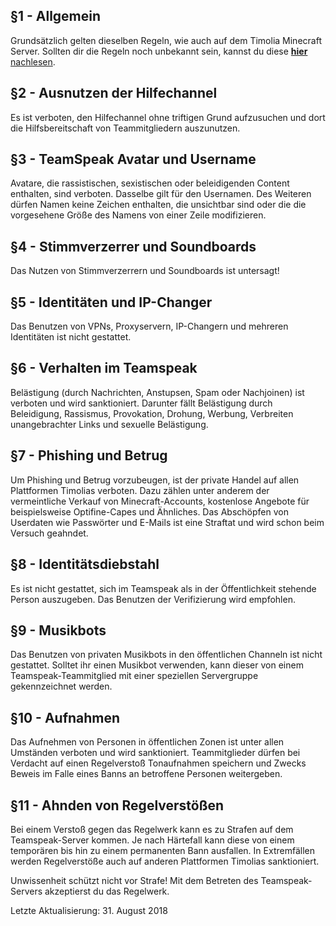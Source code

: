 ## §1 - Allgemein
Grundsätzlich gelten dieselben Regeln, wie auch auf dem Timolia Minecraft Server. Sollten dir die Regeln noch unbekannt sein, kannst du diese [<strong>hier</strong> nachlesen](/rules/games/).

## §2 - Ausnutzen der Hilfechannel
Es ist verboten, den Hilfechannel ohne triftigen Grund aufzusuchen und dort die Hilfsbereitschaft von Teammitgliedern auszunutzen.

## §3 - TeamSpeak Avatar und Username
Avatare, die rassistischen, sexistischen oder beleidigenden Content enthalten, sind verboten.
Dasselbe gilt für den Usernamen. Des Weiteren dürfen Namen keine Zeichen enthalten, die unsichtbar sind oder die die vorgesehene Größe des Namens von einer Zeile modifizieren.

## §4 - Stimmverzerrer und Soundboards
Das Nutzen von Stimmverzerrern und Soundboards ist untersagt!

## §5 - Identitäten und IP-Changer
Das Benutzen von VPNs, Proxyservern, IP-Changern und mehreren Identitäten ist nicht gestattet.

## §6 - Verhalten im Teamspeak
Belästigung (durch Nachrichten, Anstupsen, Spam oder Nachjoinen) ist verboten und wird sanktioniert. Darunter fällt Belästigung durch Beleidigung, Rassismus, Provokation, Drohung,
Werbung, Verbreiten unangebrachter Links und sexuelle Belästigung. 

## §7 - Phishing und Betrug
Um Phishing und Betrug vorzubeugen, ist der private Handel auf allen Plattformen Timolias verboten. Dazu zählen unter anderem der vermeintliche Verkauf von Minecraft-Accounts,
kostenlose Angebote für beispielsweise Optifine-Capes und Ähnliches. Das Abschöpfen von Userdaten wie Passwörter und E-Mails ist eine Straftat und wird schon beim Versuch geahndet.

## §8 - Identitätsdiebstahl
Es ist nicht gestattet, sich im Teamspeak als in der Öffentlichkeit stehende Person auszugeben. Das Benutzen der Verifizierung wird empfohlen.

## §9 - Musikbots
Das Benutzen von privaten Musikbots in den öffentlichen Channeln ist nicht gestattet. Solltet ihr einen Musikbot verwenden, kann dieser von einem Teamspeak-Teammitglied mit einer speziellen
Servergruppe gekennzeichnet werden.

## §10 - Aufnahmen
Das Aufnehmen von Personen in öffentlichen Zonen ist unter allen Umständen verboten und wird sanktioniert. Teammitglieder dürfen bei Verdacht auf einen Regelverstoß Tonaufnahmen speichern 
und Zwecks Beweis im Falle eines Banns an betroffene Personen weitergeben.

## §11 - Ahnden von Regelverstößen
Bei einem Verstoß gegen das Regelwerk kann es zu Strafen auf dem Teamspeak-Server kommen. Je nach Härtefall kann diese von einem temporären bis hin zu einem permanenten Bann ausfallen.
In Extremfällen werden Regelverstöße auch auf anderen Plattformen Timolias sanktioniert. 

Unwissenheit schützt nicht vor Strafe! Mit dem Betreten des Teamspeak-Servers akzeptierst du das Regelwerk.

Letzte Aktualisierung: 31. August 2018
